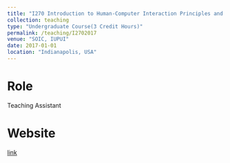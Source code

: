 ```yaml
---
title: "I270 Introduction to Human-Computer Interaction Principles and Practices"
collection: teaching
type: "Undergraduate Course(3 Credit Hours)"
permalink: /teaching/I2702017
venue: "SOIC, IUPUI"
date: 2017-01-01
location: "Indianapolis, USA"
---
```


Role
======
Teaching Assistant

Website
======
[link](https://soic.iupui.edu/courses/info-i270/)